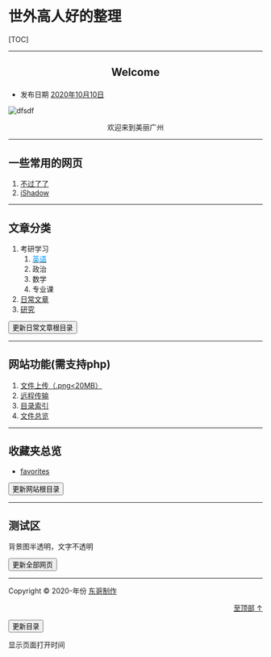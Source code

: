 # 世外高人好的整理

[TOC]

* * *

## <p align="center">Welcome</p>

* 发布日期 [2020年10月10日](http://127.0.0.1/2020/10/10/welcome/)


![dfsdf](https://gitee.com/tandgers/BlogImageBed/raw/master/img/j1.jpg "dfgdfgdfg")

<div id="animation1"><center>欢迎来到美丽广州</center></div>

* * *

## 一些常用的网页

1. [不过了了](https://www.butnono.com/good-vpn-v2ray-ssr.html)
2. [iShadow](https://my.ishadowx.biz/)



* * *

## 文章分类

1. 考研学习
   1. [<font color=#0099ff>英语</font>](./english/index.html)
   2. 政治
   3. 数学
   4. 专业课
2. [日常文章](./dailyarticles/index.html)
3. [研究](./study/index.html)

<button onclick="javascrtpt:window.location.href='./dailyarticles/BuildDirectory.php'">更新日常文章根目录</button>

------

## 网站功能(需支持php)

1. [文件上传（.png<20MB）](./test)
2. [远程传输](./u1/u1.php)
3. [目录索引](./dir.html)
4. [文件总览](./website_dir.html)

***

## 收藏夹总览

- [favorites](./bookmark/dir.html)

<button onclick="javascrtpt:window.location.href='./BuildDirectory.php'">更新网站根目录</button>

------

## 测试区



<div class="demo2-bg">
    <div class="demo2">背景图半透明，文字不透明<br />
    </div>
</div>


<button onclick="javascrtpt:window.location.href='./BuildDirectory.php';javascrtpt:window.location.href='./dailyarticles/BuildDirectory.php'">更新全部网页</button>


------

Copyright © 2020-<aoi id="year">年份</aoi> [东哥制作](http://tandgers.top/)

[<p align="right">至顶部 ↑</p>](#东哥日常的整理)

<button onclick="javascrtpt:window.location.href='./tree1.php'">更新目录</button>

<script src="../updatetime.js"></script>

<p id="ymd">显示页面打开时间</p>
<script src="dtxt1.js"></script>





<script type="text/javascript" src="./BuildDirectory.php">网页刷新自动更新目录</script>



<script type="text/javascript" charset="utf-8"  src="https://files.cnblogs.com/files/liuzhou1/L2Dwidget.0.min.js"></script>
<script type="text/javascript" charset="utf-8"  src="https://files.cnblogs.com/files/liuzhou1/L2Dwidget.min.js"></script>
<script type="text/javascript">
    L2Dwidget.init({"display": {
        "superSample": 2,
        "width": 200,
        "height": 400,
             "position": "right",
                 "hOffset": 0,
        "vOffset": 0
          }
     });
</script>
